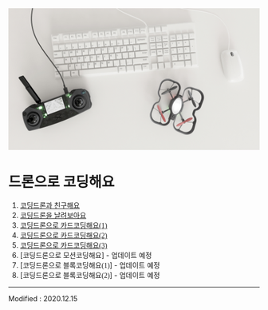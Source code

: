 
<div align="center">
<img src="Coding Drone.jpg">
</div>

# 드론으로 코딩해요

 1. [<font face="맑은고딕">코딩드론과 친구해요</font>](lesson1)
 2. [<font face="맑은고딕">코딩드론을 날려보아요</font>](lesson2)
 3. [<font face="맑은고딕">코딩드론으로 카드코딩해요(1)</font>](lesson3)
 4. [<font face="맑은고딕">코딩드론으로 카드코딩해요(2)</font>](lesson4)
 5. [<font face="맑은고딕">코딩드론으로 카드코딩해요(3)</font>](lesson5)
 6. [<font face="맑은고딕">코딩드론으로 모션코딩해요</font>] - 업데이트 예정
 7. [<font face="맑은고딕">코딩드론으로 블록코딩해요(1)</font>] - 업데이트 예정
 8. [<font face="맑은고딕">코딩드론으로 블록코딩해요(2)</font>] - 업데이트 예정


---

Modified : 2020.12.15